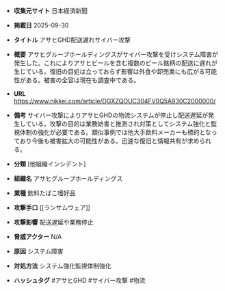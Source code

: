 - **収集元サイト**
日本経済新聞

- **掲載日**
2025-09-30

- **タイトル**
アサヒGHD配送遅れサイバー攻撃

- **概要**
アサヒグループホールディングスがサイバー攻撃を受けシステム障害が発生した。これによりアサヒビールを含む複数のビール銘柄の配送に遅れが生じている。復旧の目処は立っておらず影響は外食や卸売業にも広がる可能性がある。被害の全容は現在も調査中である。

- **URL**
https://www.nikkei.com/article/DGXZQOUC304FV0Q5A930C2000000/

- **備考**
サイバー攻撃によりアサヒGHDの物流システムが停止し配送遅延が発生している。攻撃の目的は業務妨害と推測され対策としてシステム強化と監視体制の強化が必要である。類似事例では他大手飲料メーカーも標的となっており今後も被害拡大の可能性がある。迅速な復旧と情報共有が求められる。

- **分類**
[他組織インシデント]

- **組織名**
アサヒグループホールディングス

- **業種**
飲料たばこ嗜好品

- **攻撃手口**
[[ランサムウェア]]

- **攻撃影響**
配送遅延や業務停止

- **脅威アクター**
N/A

- **原因**
システム障害

- **対処方法**
システム強化監視体制強化

- **ハッシュタグ**
#アサヒGHD #サイバー攻撃 #物流
